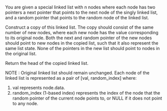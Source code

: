 You are given a special linked list with n nodes where each node has two pointers a next pointer that points to the next node of the singly linked list, and a random pointer that points to the random node of the linked list.

Construct a copy of this linked list. The copy should consist of the same number of new nodes, where each new node has the value corresponding to its original node. Both the next and random pointer of the new nodes should point to new nodes in the copied list, such that it also represent the same list state. None of the pointers in the new list should point to nodes in the original list.

Return the head of the copied linked list.

NOTE : Original linked list should remain unchanged.
Each node of the linked list is represented as a pair of [val, random_index] where:

1. val represents node.data.
2. random_index (1-based index) represents the index of the node that the random pointer of the current node points to, or NULL if it does not point to any node.
